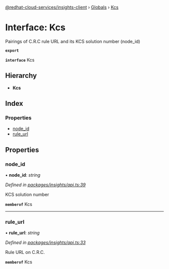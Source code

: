 [@redhat-cloud-services/insights-client](../README.md) › [Globals](../globals.md) › [Kcs](kcs.md)

# Interface: Kcs

Pairings of C.R.C rule URL and its KCS solution number (node_id)

**`export`** 

**`interface`** Kcs

## Hierarchy

* **Kcs**

## Index

### Properties

* [node_id](kcs.md#node_id)
* [rule_url](kcs.md#rule_url)

## Properties

###  node_id

• **node_id**: *string*

*Defined in [packages/insights/api.ts:39](https://github.com/RedHatInsights/javascript-clients/blob/master/packages/insights/api.ts#L39)*

KCS solution number

**`memberof`** Kcs

___

###  rule_url

• **rule_url**: *string*

*Defined in [packages/insights/api.ts:33](https://github.com/RedHatInsights/javascript-clients/blob/master/packages/insights/api.ts#L33)*

Rule URL on C.R.C.

**`memberof`** Kcs

